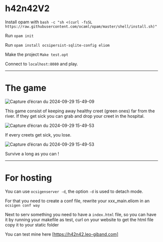 # h42n42V2

Install opam with `bash -c "sh <(curl -fsSL https://raw.githubusercontent.com/ocaml/opam/master/shell/install.sh)"`

Run `opam init`

Run `opam install ocsipersist-sqlite-config eliom`

Make the project `Make test.opt`

Connect to `localhost:8080` and play.

----------------------------------

# The game

![Capture d’écran du 2024-09-29 15-49-09](https://github.com/user-attachments/assets/51675fae-a235-4220-84db-98c1bcc0c782)

This game consist of keeping away healthy creet (green ones) far from the river. If they get sick you can grab and drop your creet in the hospital.

![Capture d’écran du 2024-09-29 15-49-53](https://github.com/user-attachments/assets/d344cbb2-aa5c-45ca-9e23-99b1b3e95cbc)

If every creets get sick, you lose.

![Capture d’écran du 2024-09-29 15-49-53](https://github.com/user-attachments/assets/d7f177da-fc13-49b8-a0eb-464312e58cd7)

Survive a long as you can !

-----------------------------------

# For hosting

You can use `ocsigenserver -d`, the option `-d` is used to detach mode. 

For that you need to create a conf file, rewrite your xxx_main.eliom in an `ocsigen conf way`

Next to serv something you need to have a `index.html` file, so you can have it by running your makefile as test, curl on your website to get the html file copy it to your static folder

You can test mine here [https://h42n42.leo-giband.com]
